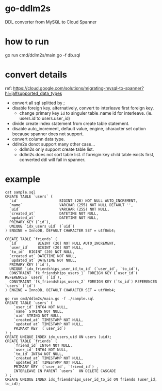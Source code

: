 # go-ddlm2s
DDL converter from MySQL to Cloud Spanner

# how to run
go run cmd/ddlm2s/main.go -f db.sql

# convert details

ref:
https://cloud.google.com/solutions/migrating-mysql-to-spanner?hl=ja#supported_data_types

- convert all sql splitted by ;
- disable foreign key. alternatively, convert to interleave first foreign key.
  - change primary key `id` to singuler table_name id for interleave. (ie. users.id to users.user_id)
- divide create index statement from create table statement.
- disable auto_increment, default value, engine, character set option because spanner does not support.
- convert column data type.
- ddlm2s donot support many other case...
  - ddlm2s only support create table list.
  - ddlm2s does not sort table list. if foreigin key child table exists first, converted ddl will fail in spanner.

# example
```
cat sample.sql
CREATE TABLE `users` (
  `id`                   BIGINT (20) NOT NULL AUTO_INCREMENT,
  `name`                 VARCHAR (255) NOT NULL DEFAULT '',
  `uid`                  VARCHAR (255) NOT NULL,
  `created_at`           DATETIME NOT NULL,
  `updated_at`           DATETIME NOT NULL,
  PRIMARY KEY (`id`),
  UNIQUE `idx_users_uid` (`uid`)
) ENGINE = InnoDB, DEFAULT CHARACTER SET = utf8mb4;

CREATE TABLE `friends` (
  `id`         BIGINT (20) NOT NULL AUTO_INCREMENT,
  `user_id`    BIGINT (20) NOT NULL,
  `to_id`  BIGINT (20) NOT NULL,
  `created_at` DATETIME NOT NULL,
  `updated_at` DATETIME NOT NULL,
  PRIMARY KEY (`id`),
  UNIQUE `idx_friendships_user_id_to_id` (`user_id`, `to_id`),
  CONSTRAINT `fk_friendships_users_1` FOREIGN KEY (`user_id`)   REFERENCES `users` (`id`),
  CONSTRAINT `fk_friendships_users_2` FOREIGN KEY (`to_id`) REFERENCES `users` (`id`)
) ENGINE = InnoDB, DEFAULT CHARACTER SET = utf8mb4;
```
```
go run cmd/ddlm2s/main.go -f ./sample.sql
CREATE TABLE `users` (
	`user_id` INT64 NOT NULL,
	`name` STRING NOT NULL,
	`uid` STRING NOT NULL,
	`created_at` TIMESTAMP NOT NULL,
	`updated_at` TIMESTAMP NOT NULL,
	PRIMARY KEY  (`user_id`)
) ;
CREATE UNIQUE INDEX idx_users_uid ON users (uid);
CREATE TABLE `friends` (
	`friend_id` INT64 NOT NULL,
	`user_id` INT64 NOT NULL,
	`to_id` INT64 NOT NULL,
	`created_at` TIMESTAMP NOT NULL,
	`updated_at` TIMESTAMP NOT NULL,
	PRIMARY KEY  (`user_id`, `friend_id`) ,
	INTERLEAVE IN PARENT `users`  ON DELETE CASCADE
) ;
CREATE UNIQUE INDEX idx_friendships_user_id_to_id ON friends (user_id, to_id);
```


